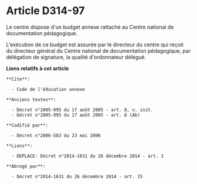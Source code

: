 # Article D314-97

Le centre dispose d'un budget annexe rattaché au Centre national de documentation pédagogique.

L'exécution de ce budget est assurée par le directeur du centre qui reçoit du directeur général du Centre national de
documentation pédagogique, par délégation de signature, la qualité d'ordonnateur délégué.

**Liens relatifs à cet article**

	**Cite**:

	  - Code de l'éducation annexe

	**Anciens textes**:

	  - Décret n°2005-995 du 17 août 2005 - art. 8, v. init.
	  - Décret n°2005-995 du 17 août 2005 - art. 8 (Ab)

	**Codifié par**:

	  - Décret n°2006-583 du 23 mai 2006

	**Liens**:

	  - DEPLACE: Décret n°2014-1631 du 26 décembre 2014 - art. 1

	**Abrogé par**:

	  - Décret n°2014-1631 du 26 décembre 2014 - art. 15
